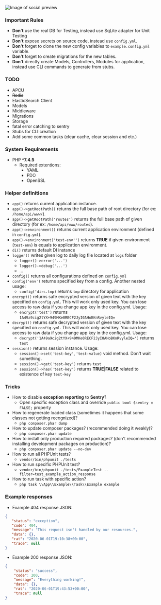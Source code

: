 ![Image of social preview](https://repository-images.githubusercontent.com/268621114/57358980-a465-11ea-957a-95de816a149e)

### Important Rules
 * **Don't** use the real DB for Testing, instead use SqLite adapter for Unit Testing
 * **Don't** expose secrets on source code, instead use `config.yml`.
 * **Don't** forget to clone the new config variables to `example.config.yml` variable.
 * **Don't** forget to create migrations for the new tables.
 * **Don't** directly create Models, Controllers, Modules for application, instead use CLI commands to generate from stubs.
 
### TODO

 * APCU
 * ~~Redis~~ 
 * ElasticSearch Client
 * Models
 * Middleware
 * Migrations
 * Storage
 * fatal error catching to sentry
 * Stubs for CLI creation
 * Add some common tasks (clear cache, clear session and etc.)

### System Requirements
 * PHP **^7.4.5**
    * Required extentions:
        * YAML
        * PDO
        * OpenSSL
 
### Helper definitions

 * ````app()```` returns current application instance.
 * ````app()->getRootPath()```` returns the full base path of root directory (for ex: `/home/api/www/`).
 * ````app()->getRootPath('routes')```` returns the full base path of given directory (for ex: `/home/api/www/routes`).
 * ````app()->environment()```` returns current application environment (defined in `config.yml`).
 * ````app()->environment('test-env'')```` returns **TRUE** if given environment (`test-env`) is equals to application environment. 
 * ````di()```` returns default DI instance
 * ````logger()```` writes given log to daily log file located at `logs` folder
    * `logger()->error('...')` 
    * `logger()->debug('...')`
    * ... 
 * ````config()```` returns all configurations defined on `config.yml`
 * ````config('env')```` returns specified key from a config. Another nested usage:  
    * `config('dirs.tmp)` returns `tmp` directory for application 
 * ````encrypt()```` returns safe encrypted version of given text with the key specified on `config.yml`. This will work only used key. You can lose access to raw data if you change app key in the config.yml. Usage: 
    * `encrypt('test')` returns `1A49a9cig2tYX+949MKe0RECF2JyI0AHoBKnRvyleIQ=`
 * ````decrypt()```` returns safe decrypted version of given text with the key specified on `config.yml`. This will work only used key. You can lose access to raw data if you change app key in the config.yml. Usage: 
    * `decrypt('1A49a9cig2tYX+949MKe0RECF2JyI0AHoBKnRvyleIQ=')` returns `test`
 * ````session()```` returns session instance. Usage: 
    * `session()->set('test-key','test-value)` void method. Don't wait something.
    * `session()->get('test-key')` returns `test`
    * `session()->has('test-key')` returns **TRUE**|**FALSE** related to existence of key `test-key`


### Tricks

 * How to disable **exception reporting** to **Sentry**? 
    * Open specific exception class and override `public bool $sentry = FALSE;` property 
 * How to regenerate loaded class (sometimes it happens that some classes not getting recognized)?
    * `php composer.phar dump`
 * How to update composer packages? (recommended doing it weakly)?
    * `php composer.phar update`
 * How to install only production required packages? (don't recommended installing development packages on production)?
    * `php composer.phar update --no-dev`
 * How to run all PHPUnit tests?
    * `vendor/bin/phpunit ./tests`
 * How to run specific PHPUnit test?
     * `vendor/bin/phpunit ./tests/ExampleTest --filter=test_example_action_response`    
 * How to run task with specific action?
     *  `php task \\App\\Example\\Task\\Example example`   
     
### Example responses

 * Example 404 response JSON:
 ````json
{
    "status": "exception",
    "code": 404,
    "message": "This request isn't handled by our resources.",
    "data": {},
    "rat": "2020-06-01T19:10:38+00:00",
    "trace": null
}
````

 * Example 200 response JSON:
````json
{
    "status": "success",
    "code": 200,
    "message": "Everything working!",
    "data": {},
    "rat": "2020-06-01T19:43:53+00:00",
    "trace": null
}
````